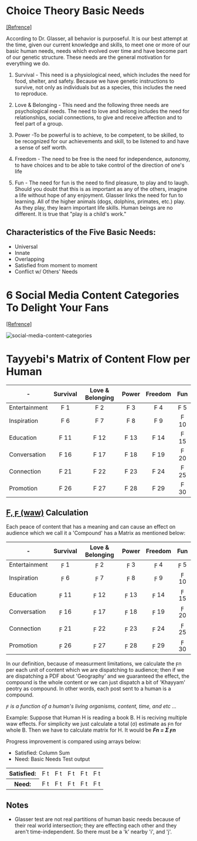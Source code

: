 # Choice Theory Basic Needs

[[Refrence]](http://www.brucedavenport.com/basic-needs.html)

According to Dr. Glasser, all behavior is purposeful. It is our best attempt at the time, given our current knowledge and skills, to meet one or more of our basic human needs, needs which evolved over time and have become part of our genetic structure. These needs are the general motivation for everything we do.

1. Survival - This need is a physiological need, which includes the need for food, shelter, and safety. Because we have genetic instructions to survive, not only as individuals but as a species, this includes the need to reproduce.

2. Love & Belonging - This need and the following three needs are psychological needs. The need to love and belong includes the need for relationships, social connections, to give and receive affection and to feel part of a group.

3. Power -To be powerful is to achieve, to be competent, to be skilled, to be recognized for our achievements and skill, to be listened to and have a sense of self worth.

4. Freedom - The need to be free is the need for independence, autonomy, to have choices and to be able to take control of the direction of one's life

5. Fun - The need for fun is the need to find pleasure, to play and to laugh. Should you doubt that this is as important as any of the others, imagine a life without hope of any enjoyment. Glasser links the need for fun to learning. All of the higher animals (dogs, dolphins, primates, etc.) play. As they play, they learn important life skills. Human beings are no different. It is true that "play is a child's work."

## Characteristics of the Five Basic Needs:

- Universal
- Innate
- Overlapping
- Satisfied from moment to moment
- Conflict w/ Others' Needs

# 6 Social Media Content Categories To Delight Your Fans

[[Refrence]](http://www.brucedavenport.com/basic-needs.html)

![social-media-content-categories](https://louisem.com/wp-content/uploads/2016/10/social-media-content-categories-infographic.png)

# Tayyebi's Matrix of Content Flow per Human


<!-- |-|Survival|Love & Belonging|Power|Freedom|Fun|
|---|---|---|---|---|---|
|Entertainment|Ϝ|Ϝ|Ϝ|Ϝ|Ϝ|
|Inspiration|Ϝ|Ϝ|Ϝ|Ϝ|Ϝ|
|Education|Ϝ|Ϝ|Ϝ|Ϝ|Ϝ|
|Conversation|Ϝ|Ϝ|Ϝ|Ϝ|Ϝ|
|Connection|Ϝ|Ϝ|Ϝ|Ϝ|Ϝ|
|Promotion|Ϝ|Ϝ|Ϝ|Ϝ|Ϝ| -->

<table class="table table-striped table-bordered">
<thead>
<tr>
<th>-</th>
<th style="text-align:center">Survival</th>
<th style="text-align:center">Love &amp; Belonging</th>
<th style="text-align:center">Power</th>
<th style="text-align:center">Freedom</th>
<th style="text-align:center">Fun</th>
</tr>
</thead>
<tbody>
<tr>
<td>Entertainment</td>
<td style="text-align:center">Ϝ 1</td>
<td style="text-align:center">Ϝ 2</td>
<td style="text-align:center">Ϝ 3</td>
<td style="text-align:center">Ϝ 4</td>
<td style="text-align:center">Ϝ 5</td>
</tr>
<tr>
<td>Inspiration</td>
<td style="text-align:center">Ϝ 6</td>
<td style="text-align:center">Ϝ 7</td>
<td style="text-align:center">Ϝ 8</td>
<td style="text-align:center">Ϝ 9</td>
<td style="text-align:center">Ϝ 10</td>
</tr>
<tr>
<td>Education</td>
<td style="text-align:center">Ϝ 11</td>
<td style="text-align:center">Ϝ 12</td>
<td style="text-align:center">Ϝ 13</td>
<td style="text-align:center">Ϝ 14</td>
<td style="text-align:center">Ϝ 15</td>
</tr>
<tr>
<td>Conversation</td>
<td style="text-align:center">Ϝ 16</td>
<td style="text-align:center">Ϝ 17</td>
<td style="text-align:center">Ϝ 18</td>
<td style="text-align:center">Ϝ 19</td>
<td style="text-align:center">Ϝ 20</td>
</tr>
<tr>
<td>Connection</td>
<td style="text-align:center">Ϝ 21</td>
<td style="text-align:center">Ϝ 22</td>
<td style="text-align:center">Ϝ 23</td>
<td style="text-align:center">Ϝ 24</td>
<td style="text-align:center">Ϝ 25</td>
</tr>
<tr>
<td>Promotion</td>
<td style="text-align:center">Ϝ 26</td>
<td style="text-align:center">Ϝ 27</td>
<td style="text-align:center">Ϝ 28</td>
<td style="text-align:center">Ϝ 29</td>
<td style="text-align:center">Ϝ 30</td>
</tr>
</tbody>
</table>

## [Ϝ, ϝ (waw)](https://en.wikipedia.org/wiki/Digamma) Calculation

Each peace of content that has a meaning and can cause an effect on audience which we call it a 'Compound' has a Matrix as mentioned below:

<table class="table table-striped table-bordered">
<thead>
<tr>
<th>-</th>
<th style="text-align:center">Survival</th>
<th style="text-align:center">Love &amp; Belonging</th>
<th style="text-align:center">Power</th>
<th style="text-align:center">Freedom</th>
<th style="text-align:center">Fun</th>
</tr>
</thead>
<tbody>
<tr>
<td>Entertainment</td>
<td style="text-align:center">ϝ 1</td>
<td style="text-align:center">ϝ 2</td>
<td style="text-align:center">ϝ 3</td>
<td style="text-align:center">ϝ 4</td>
<td style="text-align:center">ϝ 5</td>
</tr>
<tr>
<td>Inspiration</td>
<td style="text-align:center">ϝ 6</td>
<td style="text-align:center">ϝ 7</td>
<td style="text-align:center">ϝ 8</td>
<td style="text-align:center">ϝ 9</td>
<td style="text-align:center">ϝ 10</td>
</tr>
<tr>
<td>Education</td>
<td style="text-align:center">ϝ 11</td>
<td style="text-align:center">ϝ 12</td>
<td style="text-align:center">ϝ 13</td>
<td style="text-align:center">ϝ 14</td>
<td style="text-align:center">ϝ 15</td>
</tr>
<tr>
<td>Conversation</td>
<td style="text-align:center">ϝ 16</td>
<td style="text-align:center">ϝ 17</td>
<td style="text-align:center">ϝ 18</td>
<td style="text-align:center">ϝ 19</td>
<td style="text-align:center">ϝ 20</td>
</tr>
<tr>
<td>Connection</td>
<td style="text-align:center">ϝ 21</td>
<td style="text-align:center">ϝ 22</td>
<td style="text-align:center">ϝ 23</td>
<td style="text-align:center">ϝ 24</td>
<td style="text-align:center">ϝ 25</td>
</tr>
<tr>
<td>Promotion</td>
<td style="text-align:center">ϝ 26</td>
<td style="text-align:center">ϝ 27</td>
<td style="text-align:center">ϝ 28</td>
<td style="text-align:center">ϝ 29</td>
<td style="text-align:center">ϝ 30</td>
</tr>
</tbody>
</table>

In our definition, because of measurment limitations, we calculate the ϝn per each unit of content which we are dispatching to audience; then if we are dispatching a PDF about 'Geography' and we guaranteed the effect, the compound is the whole content or we can just dispatch a bit of 'Khayyam' peotry as compound.
In other words, each post sent to a human is a compound.

*ϝ is a function of a human's living organisms, content, time, and etc ...*

Example: Suppose that Human H is reading a book B.
H is reciving multiple waw effects.
For simplicity we just calculate a total (σ) estimate as ϝn for whole B.
Then we have to calculate matrix for H.
It would be ***Ϝn = Σ ϝn***

Progress improvement is compared using arrays below:

- Satisfied: Column Sum
- Need: Basic Needs Test output
<table>
<tbody>
<tr>
<th>Satisfied:</th>
<td>Ϝ t</td>
<td>Ϝ t</td>
<td>Ϝ t</td>
<td>Ϝ t</td>
<td>Ϝ t</td>
</tr>
<tr>
<th>Need:</th>
<td>Ϝ t</td>
<td>Ϝ t</td>
<td>Ϝ t</td>
<td>Ϝ t</td>
<td>Ϝ t</td>
</tr>
</tbody>
</table>

## Notes

- Glasser test are not real partitions of human basic needs because of their real world intersection; they are effecting each other and they aren't time-independent. So there must be a 'k' nearby 'i', and 'j'.